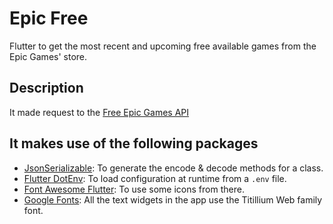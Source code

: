 # Epic Free

Flutter to get the most recent and upcoming free available games from the Epic Games' store.

## Description

It made request to the [Free Epic Games API](https://free-epic-games.p.rapidapi.com/free)

## It makes use of the following packages

- [JsonSerializable](https://pub.dev/packages/json_serializable): To generate the encode & decode methods for a class.
- [Flutter DotEnv](https://pub.dev/packages/flutter_dotenv): To load configuration at runtime from a `.env` file.
- [Font Awesome Flutter](https://pub.dev/packages/font_awesome_flutter): To use some icons from there.
- [Google Fonts](https://pub.dev/packages/google_fonts): All the text widgets in the app use the Titillium Web family font. 
